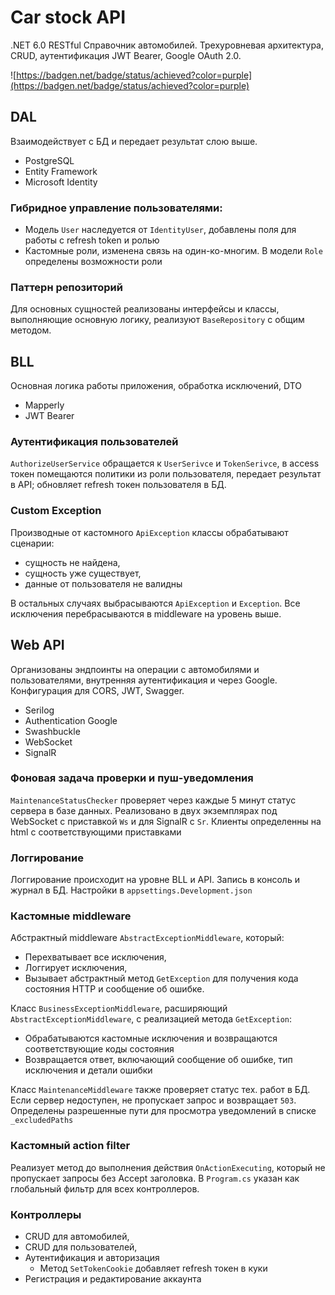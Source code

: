 # Car stock API
.NET 6.0 RESTful Справочник автомобилей. Трехуровневая архитектура, CRUD, аутентификация JWT Bearer, Google OAuth 2.0.

![https://badgen.net/badge/status/achieved?color=purple](https://badgen.net/badge/status/achieved?color=purple)

## DAL
Взаимодействует с БД и передает результат слою выше.
- PostgreSQL
- Entity Framework
- Microsoft Identity

### Гибридное управление пользователями:
- Модель `User` наследуется от `IdentityUser`, добавлены поля для работы с refresh token и ролью
- Кастомные роли, изменена связь на один-ко-многим. В модели `Role` определены возможности роли

### Паттерн репозиторий
Для основных сущностей реализованы интерфейсы и классы, выполняющие основную логику, реализуют `BaseRepository` с общим методом.

## BLL
Основная логика работы приложения, обработка исключений, DTO
- Mapperly
- JWT Bearer

### Аутентификация пользователей
`AuthorizeUserService` обращается к `UserSerivce` и `TokenSerivce`, в access токен помещаются политики из роли пользователя, передает результат в API; 
обновляет refresh токен пользователя в БД.
 
 ### Custom Exception
Производные от кастомного `ApiException` классы обрабатывают сценарии:
 - сущность не найдена,
 - сущность уже существует,
 - данные от пользователя не валидны

В остальных случаях выбрасываются `ApiException` и `Exception`. Все исключения перебрасываются в middleware на уровень выше.

## Web API
Организованы эндпоинты на операции с автомобилями и пользователями, внутренняя аутентификация и через Google. Конфигурация для CORS, JWT, Swagger.
- Serilog
- Authentication Google
- Swashbuckle
- WebSocket
- SignalR

### Фоновая задача проверки и пуш-уведомления
`MaintenanceStatusChecker` проверяет через каждые 5 минут статус сервера в базе данных. Реализовано в двух экземплярах 
под WebSocket с приставкой `Ws` и для SignalR с `Sr`. Клиенты определенны на html с соответствующими приставками

### Логгирование
Логгирование происходит на уровне BLL и API. Запись в консоль и журнал в БД. Настройки в `appsettings.Development.json`

### Кастомные middleware
Абстрактный middleware `AbstractExceptionMiddleware`, который:
- Перехватывает все исключения,
- Логгирует исключения,
- Вызывает абстрактный метод `GetException` для получения кода состояния HTTP и сообщение об ошибке.

Класс `BusinessExceptionMiddleware`, расширяющий `AbstractExceptionMiddleware`, с реализацией метода `GetException`:
- Обрабатываются кастомные исключения и возвращаются соответствующие коды состояния
- Возвращается ответ, включающий сообщение об ошибке, тип исключения и детали ошибки

Класс `MaintenanceMiddleware` также проверяет статус тех. работ в БД.
Если сервер недоступен, не пропускает запрос и возвращает `503`. Определены разрешенные пути для просмотра уведомлений в 
списке `_excludedPaths`

### Кастомный action filter
Реализует метод до выполнения действия `OnActionExecuting`, который не пропускает запросы без Accept заголовка.
В `Program.cs` указан как глобальный фильтр для всех контроллеров.

### Контроллеры
- CRUD для автомобилей,
- CRUD для пользователей,
- Аутентификация и авторизация
	- Метод `SetTokenCookie` добавляет refresh токен в куки
- Регистрация и редактирование аккаунта
